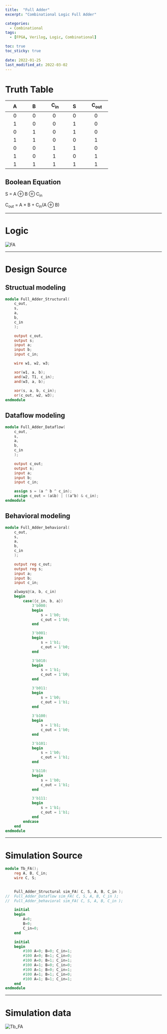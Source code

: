 ```yaml
---
title:  "Full Adder"
excerpt: "Combinational Logic Full Adder"

categories:
  - Combinational
tags:
  - [FPGA, Verilog, Logic, Combinational]

toc: true
toc_sticky: true
 
date: 2022-01-25
last_modified_at: 2022-03-02
---
```


# Truth Table

| &nbsp; &nbsp; A &nbsp; &nbsp; | &nbsp; &nbsp; B &nbsp; &nbsp; | &nbsp; &nbsp; C<sub>in<sub> &nbsp; &nbsp; | &nbsp; &nbsp; S &nbsp; &nbsp; | &nbsp; &nbsp; C<sub>out<sub> &nbsp; &nbsp; |
|:---:|:---:|:---:|:---:|:---:|
|  0  |  0  |  0  |  0  |  0   |
|  1  |  0  |  0  |  1  |  0   |
|  0  |  1  |  0  |  1  |  0   |
|  1  |  1  |  0  |  0  |  1   |
|  0  |  0  |  1  |  1  |  0   |
|  1  |  0  |  1  |  0  |  1   |
|  1  |  1  |  1  |  1  |  1   |

## Boolean Equation

S = A ⊕ B ⊕ C<sub>in</sub>

C<sub>out</sub> = A × B + C<sub>in</sub>(A ⊕ B)

---

# Logic

![FA](/images/2022-01-25-FA/logic.png)

---

# Design Source

## Structual modeling

```verilog
module Full_Adder_Structural(
	c_out,
	s,
	a,
	b,
	c_in
	);

	output c_out, 
	output s;
	input a; 
	input b;
	input c_in;

	wire w1, w2, w3;

	xor(w1, a, b);
	and(w2, T1, c_in);
	and(w3, a, b);
	
	xor(s, a, b, c_in);
	or(c_out, w2, w3);	
endmodule
```

## Dataflow modeling

```verilog
module Full_Adder_Dataflow(
	c_out,
	s,
	a,
	b,
	c_in
	);

	output c_out; 
	output s;
	input a; 
	input b;
	input c_in;

	assign s = (a ^ b ^ c_in);
	assign c_out = (a&b) | ((a^b) & c_in);
endmodule
```

## Behavioral modeling

```verilog
module Full_Adder_behavioral(
	c_out,
	s,
	a,
	b,
	c_in
	);

	output reg c_out;
	output reg s;
	input a; 
	input b;
	input c_in;

	always@(a, b, c_in)
	begin
		case({c_in, b, a})
			3'b000:
			begin
				s = 1'b0;
				c_out = 1'b0;
			end

			3'b001:
			begin
				s = 1'b1;
				c_out = 1'b0;
			end

			3'b010:
			begin
				s = 1'b1;
				c_out = 1'b0;
			end

			3'b011:
			begin
				s = 1'b0;
				c_out = 1'b1;
			end
			
			3'b100:
			begin
				s = 1'b1;
				c_out = 1'b0;
			end

			3'b101:
			begin
				s = 1'b0;
				c_out = 1'b1;
			end

			3'b110:
			begin
				s = 1'b0;
				c_out = 1'b1;
			end

			3'b111:
			begin
				s = 1'b1;
				c_out = 1'b1;
			end
		endcase
	end
endmodule
```
---

# Simulation Source

```verilog
module Tb_FA();
 	reg A, B, C_in;
	wire C, S;
	

	Full_Adder_Structural sim_FA( C, S, A, B, C_in );
//	Full_Adder_Dataflow sim_FA( C, S, A, B, C_in );
//	Full_Adder_behavioral sim_FA( C, S, A, B, C_in );

	initial
	begin
		A=0;
		B=0;
		C_in=0;
	end

	initial
	begin
		#100 A=0; B=0; C_in=1;
		#100 A=0; B=1; C_in=0;
		#100 A=0; B=1; C_in=1;
		#100 A=1; B=0; C_in=0;
		#100 A=1; B=0; C_in=1;
		#100 A=1; B=1; C_in=0;
		#100 A=1; B=1; C_in=1;
	end
endmodule
```
---

# Simulation data

![Tb_FA](/images/2022-01-25-FA/tb.png)
